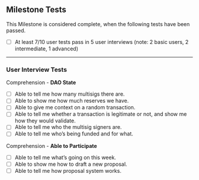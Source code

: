 ## Milestone Tests

This Milestone is considered complete, when the following tests have been passed.

- [ ] At least 7/10 user tests pass in 5 user interviews (note: 2 basic users, 2 intermediate, 1 advanced)

---

### User Interview Tests

Comprehension - **DAO State**

- [ ] Able to tell me how many multisigs there are.
- [ ] Able to show me how much reserves we have.
- [ ] Able to give me context on a random transaction.
- [ ] Able to tell me whether a transaction is legitimate or not, and show me how they would validate.
- [ ] Able to tell me who the multisig signers are.
- [ ] Able to tell me who’s being funded and for what.

Comprehension - **Able to Participate**

- [ ] Able to tell me what’s going on this week.
- [ ] Able to show me how to draft a new proposal.
- [ ] Able to tell me how proposal system works.
